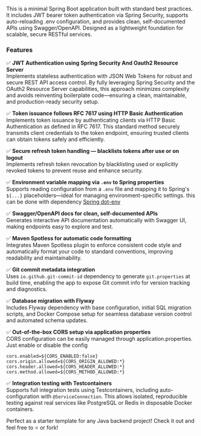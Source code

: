 This is a minimal Spring Boot application built with standard best practices. It includes JWT bearer token authentication via Spring Security, supports auto-reloading .env configuration, and provides clean, self-documented APIs using Swagger/OpenAPI. Designed as a lightweight foundation for scalable, secure RESTful services.

### Features

✅ **JWT Authentication using Spring Security And Oauth2 Resource Server**  
Implements stateless authentication with JSON Web Tokens for robust and secure REST API access control. By fully leveraging Spring Security and the OAuth2 Resource Server capabilities, this approach minimizes complexity and avoids reinventing boilerplate code—ensuring a clean, maintainable, and production-ready security setup.

✅ **Token issuance follows RFC 7617 using HTTP Basic Authentication**
Implements token issuance by authenticating clients via HTTP Basic Authentication as defined in RFC 7617. This standard method securely transmits client credentials to the token endpoint, ensuring trusted clients can obtain tokens safely and efficiently.

✅ **Secure refresh token handling — blacklists tokens after use or on logout**  
Implements refresh token revocation by blacklisting used or explicitly revoked tokens to prevent reuse and enhance security.

✅ **Environment variable mapping via `.env` to Spring properties**  
Supports reading configuration from a `.env` file and mapping it to Spring's `${...}` placeholders—ideal for managing environment-specific settings. this can be done with dependency [Spring dot-env](https://github.com/paulschwarz/spring-dotenv)

✅ **Swagger/OpenAPI docs for clean, self-documented APIs**  
Generates interactive API documentation automatically with Swagger UI, making endpoints easy to explore and test.

✅ **Maven Spotless for automatic code formatting**  
Integrates Maven Spotless plugin to enforce consistent code style and automatically format your code to standard conventions, improving readability and maintainability.

✅ **Git commit metadata integration**  
Uses `io.github.git-commit-id` dependency to generate `git.properties` at build time, enabling the app to expose Git commit info for version tracking and diagnostics.

✅ **Database migration with Flyway**  
Includes Flyway dependency with base configuration, initial SQL migration scripts, and Docker Compose setup for seamless database version control and automated schema updates.

✅ **Out-of-the-box CORS setup via application properties**     
CORS configuration can be easily managed through application.properties. Just enable or disable the config

```
cors.enabled=${CORS_ENABLED:false}
cors.origin.allowed=${CORS_ORIGIN_ALLOWED:*}
cors.header.allowed=${CORS_HEADER_ALLOWED:*}
cors.method.allowed=${CORS_METHOD_ALLOWED:*}

```

✅ **Integration testing with Testcontainers**  
Supports full integration tests using Testcontainers, including auto-configuration with `@ServiceConnection`. This allows isolated, reproducible testing against real services like PostgreSQL or Redis in disposable Docker containers.

Perfect as a starter template for any Java backend project!
Check it out and feel free to ⭐ or fork!